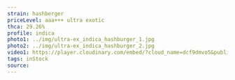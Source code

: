 ```yaml
---
strain: hashberger
priceLevel: aaa+++ ultra exotic
thca: 29.26%
profile: indica
photo1: ../img/ultra-ex_indica_hashburger_1.jpg
photo2: ../img/ultra-ex_indica_hashburger_2.jpg
video1: https://player.cloudinary.com/embed/?cloud_name=dcf9dmvo5&public_id=ultra-ex_indica_hashburger_vnpsqm&profile=flower
tags: inStock
source:
---
```

